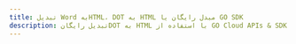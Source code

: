 ---title: تبدیل Word بهHTML، DOT به HTML مبدل رایگان یا GO SDKdescription: تبدیل رایگانDOT به HTML با استفاده از GO Cloud APIs & SDK. همچنین اسناد Microsoft Word و OpenOffice را در Cloud ایجاد، ویرایش و رندر کنید.---